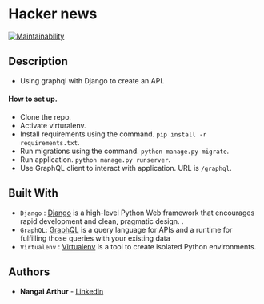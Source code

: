 # Hacker news

[![Maintainability](https://api.codeclimate.com/v1/badges/3b15cf5a60f06bb0d06b/maintainability)](https://codeclimate.com/github/arthurarty/how_to_graphql/maintainability)

## Description

- Using graphql with Django to create an API.

#### How to set up.

- Clone the repo.
- Activate virturalenv.
- Install requirements using the command. `pip install -r requirements.txt`.
- Run migrations using the command. `python manage.py migrate`.
- Run application. `python manage.py runserver`.
- Use GraphQL client to interact with application. URL is `/graphql`.

## Built With

- `Django` : [Django](https://www.djangoproject.com/) is a high-level Python Web framework that encourages rapid development and clean, pragmatic design. .
- `GraphQL`: [GraphQL](https://graphql.org/) is a query language for APIs and a runtime for fulfilling those queries with your existing data
- `Virtualenv` : [Virtualenv](https://virtualenv.pypa.io/en/stable/) is a tool to create isolated Python environments.


## Authors

- **Nangai Arthur** - [Linkedin](www.linkedin.com/in/arthur-nangai)
